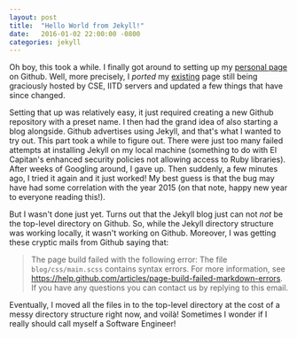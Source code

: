 ```yaml
---
layout: post
title:  "Hello World from Jekyll!"
date:   2016-01-02 22:00:00 -0800
categories: jekyll
---
```

Oh boy, this took a while. I finally got around to setting up my [personal page][] on Github.
Well, more precisely, I _ported_ my [existing][] page still being graciously hosted by CSE, IITD servers and updated a few things that have since changed.

Setting that up was relatively easy, it just required creating a new Github repository with a preset name. I then had the grand idea of also starting a blog alongside.
Github advertises using Jekyll, and that's what I wanted to try out. This part took a while to figure out. There were just too many failed attempts at installing
Jekyll on my local machine (something to do with El Capitan's enhanced security policies not allowing access to Ruby libraries). After weeks of Googling around, I gave up.
Then suddenly, a few minutes ago, I tried it again and it just worked! My best guess is that the bug may have had some correlation with the year 2015 (on that note, happy new year to everyone reading this!).

But I wasn't done just yet. Turns out that the Jekyll blog just can not _not_ be the top-level directory on Github. So, while the Jekyll directory structure was working locally, it wasn't working on Github.
Moreover, I was getting these cryptic mails from Github saying that:
> The page build failed with the following error: The file `blog/css/main.scss`
contains syntax errors. For more information, see
https://help.github.com/articles/page-build-failed-markdown-errors. If you have
any questions you can contact us by replying to this email.

Eventually, I moved all the files in to the top-level directory at the cost of a messy directory structure right now, and voilà!
Sometimes I wonder if I really should call myself a Software Engineer!

[personal page]: http://xenophene.github.io/personal.html "My page"
[existing]: http://www.cse.iitd.ernet.in/~cs5080224
